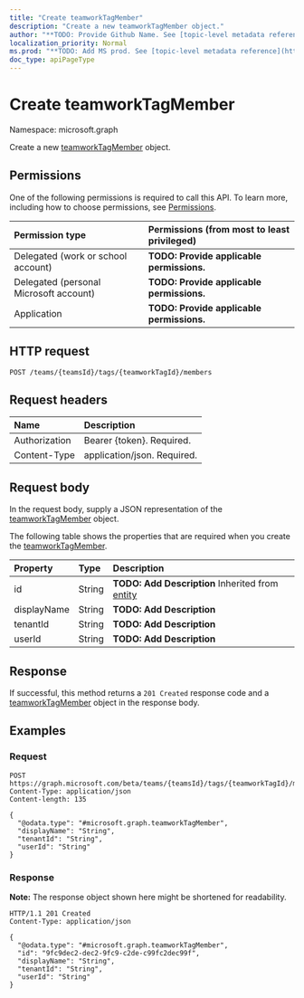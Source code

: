 ```yaml
---
title: "Create teamworkTagMember"
description: "Create a new teamworkTagMember object."
author: "**TODO: Provide Github Name. See [topic-level metadata reference](https://msgo.azurewebsites.net/add/document/guidelines/metadata.html#topic-level-metadata)**"
localization_priority: Normal
ms.prod: "**TODO: Add MS prod. See [topic-level metadata reference](https://msgo.azurewebsites.net/add/document/guidelines/metadata.html#topic-level-metadata)**"
doc_type: apiPageType
---
```


# Create teamworkTagMember
Namespace: microsoft.graph

Create a new [teamworkTagMember](../resources/teamworktagmember.md) object.

## Permissions
One of the following permissions is required to call this API. To learn more, including how to choose permissions, see [Permissions](/graph/permissions-reference).

|Permission type|Permissions (from most to least privileged)|
|:---|:---|
|Delegated (work or school account)|**TODO: Provide applicable permissions.**|
|Delegated (personal Microsoft account)|**TODO: Provide applicable permissions.**|
|Application|**TODO: Provide applicable permissions.**|

## HTTP request

<!-- {
  "blockType": "ignored"
}
-->
``` http
POST /teams/{teamsId}/tags/{teamworkTagId}/members
```

## Request headers
|Name|Description|
|:---|:---|
|Authorization|Bearer {token}. Required.|
|Content-Type|application/json. Required.|

## Request body
In the request body, supply a JSON representation of the [teamworkTagMember](../resources/teamworktagmember.md) object.

The following table shows the properties that are required when you create the [teamworkTagMember](../resources/teamworktagmember.md).

|Property|Type|Description|
|:---|:---|:---|
|id|String|**TODO: Add Description** Inherited from [entity](../resources/entity.md)|
|displayName|String|**TODO: Add Description**|
|tenantId|String|**TODO: Add Description**|
|userId|String|**TODO: Add Description**|



## Response

If successful, this method returns a `201 Created` response code and a [teamworkTagMember](../resources/teamworktagmember.md) object in the response body.

## Examples

### Request
<!-- {
  "blockType": "request",
  "name": "create_teamworktagmember_from_"
}
-->
``` http
POST https://graph.microsoft.com/beta/teams/{teamsId}/tags/{teamworkTagId}/members
Content-Type: application/json
Content-length: 135

{
  "@odata.type": "#microsoft.graph.teamworkTagMember",
  "displayName": "String",
  "tenantId": "String",
  "userId": "String"
}
```


### Response
**Note:** The response object shown here might be shortened for readability.
<!-- {
  "blockType": "response",
  "truncated": true,
  "@odata.type": "microsoft.graph.teamworkTagMember"
}
-->
``` http
HTTP/1.1 201 Created
Content-Type: application/json

{
  "@odata.type": "#microsoft.graph.teamworkTagMember",
  "id": "9fc9dec2-dec2-9fc9-c2de-c99fc2dec99f",
  "displayName": "String",
  "tenantId": "String",
  "userId": "String"
}
```

